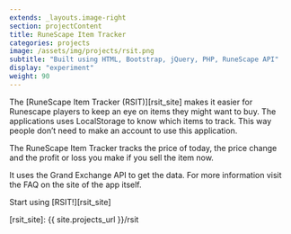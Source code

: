 ```yaml
---
extends: _layouts.image-right
section: projectContent
title: RuneScape Item Tracker
categories: projects
image: /assets/img/projects/rsit.png
subtitle: "Built using HTML, Bootstrap, jQuery, PHP, RuneScape API"
display: "experiment"
weight: 90
---
```


The [RuneScape Item Tracker (RSIT)][rsit_site] makes it easier for Runescape players to keep an eye on items they might want to buy. The applications uses LocalStorage to know which items to track. This way people don’t need to make an account to use this application.

The RuneScape Item Tracker tracks the price of today, the price change and the profit or loss you make if you sell the item now.

It uses the Grand Exchange API to get the data. For more information visit the FAQ on the site of the app itself.

Start using [RSIT!][rsit_site]

[rsit_site]: {{ site.projects_url }}/rsit

